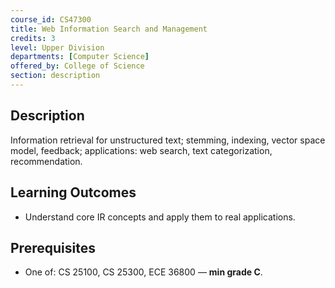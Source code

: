 ```yaml
---
course_id: CS47300
title: Web Information Search and Management
credits: 3
level: Upper Division
departments: [Computer Science]
offered_by: College of Science
section: description
---
```


## Description
Information retrieval for unstructured text; stemming, indexing, vector space model, feedback; applications: web search, text categorization, recommendation.

## Learning Outcomes
- Understand core IR concepts and apply them to real applications.

## Prerequisites
- One of: CS 25100, CS 25300, ECE 36800 — **min grade C**.